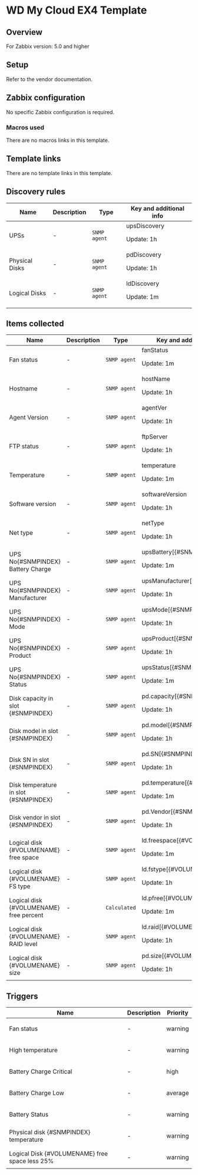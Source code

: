 # WD My Cloud EX4 Template

## Overview

For Zabbix version: 5.0 and higher

## Setup

Refer to the vendor documentation.

## Zabbix configuration

No specific Zabbix configuration is required.

### Macros used

There are no macros links in this template.

## Template links

There are no template links in this template.

## Discovery rules

|Name|Description|Type|Key and additional info|
|----|-----------|----|----|
|UPSs|<p>-</p>|`SNMP agent`|upsDiscovery<p>Update: 1h</p>|
|Physical Disks|<p>-</p>|`SNMP agent`|pdDiscovery<p>Update: 1h</p>|
|Logical Disks|<p>-</p>|`SNMP agent`|ldDiscovery<p>Update: 1m</p>|
## Items collected

|Name|Description|Type|Key and additional info|
|----|-----------|----|----|
|Fan status|<p>-</p>|`SNMP agent`|fanStatus<p>Update: 1m</p>|
|Hostname|<p>-</p>|`SNMP agent`|hostName<p>Update: 1h</p>|
|Agent Version|<p>-</p>|`SNMP agent`|agentVer<p>Update: 1h</p>|
|FTP status|<p>-</p>|`SNMP agent`|ftpServer<p>Update: 1h</p>|
|Temperature|<p>-</p>|`SNMP agent`|temperature<p>Update: 1m</p>|
|Software version|<p>-</p>|`SNMP agent`|softwareVersion<p>Update: 1h</p>|
|Net type|<p>-</p>|`SNMP agent`|netType<p>Update: 1h</p>|
|UPS No{#SNMPINDEX} Battery Charge|<p>-</p>|`SNMP agent`|upsBattery[{#SNMPINDEX}]<p>Update: 1m</p>|
|UPS No{#SNMPINDEX} Manufacturer|<p>-</p>|`SNMP agent`|upsManufacturer[{#SNMPINDEX}]<p>Update: 1h</p>|
|UPS No{#SNMPINDEX} Mode|<p>-</p>|`SNMP agent`|upsMode[{#SNMPINDEX}]<p>Update: 1h</p>|
|UPS No{#SNMPINDEX} Product|<p>-</p>|`SNMP agent`|upsProduct[{#SNMPINDEX}]<p>Update: 1h</p>|
|UPS No{#SNMPINDEX} Status|<p>-</p>|`SNMP agent`|upsStatus[{#SNMPINDEX}]<p>Update: 1m</p>|
|Disk capacity in slot {#SNMPINDEX}|<p>-</p>|`SNMP agent`|pd.capacity[{#SNMPINDEX}]<p>Update: 1h</p>|
|Disk model in slot {#SNMPINDEX}|<p>-</p>|`SNMP agent`|pd.model[{#SNMPINDEX}]<p>Update: 1h</p>|
|Disk SN in slot {#SNMPINDEX}|<p>-</p>|`SNMP agent`|pd.SN[{#SNMPINDEX}]<p>Update: 1h</p>|
|Disk temperature in slot {#SNMPINDEX}|<p>-</p>|`SNMP agent`|pd.temperature[{#SNMPINDEX}]<p>Update: 1m</p>|
|Disk vendor in slot {#SNMPINDEX}|<p>-</p>|`SNMP agent`|pd.Vendor[{#SNMPINDEX}]<p>Update: 1h</p>|
|Logical disk {#VOLUMENAME} free space|<p>-</p>|`SNMP agent`|ld.freespace[{#VOLUMENAME}]<p>Update: 1m</p>|
|Logical disk {#VOLUMENAME} FS type|<p>-</p>|`SNMP agent`|ld.fstype[{#VOLUMENAME}]<p>Update: 1h</p>|
|Logical disk {#VOLUMENAME} free percent|<p>-</p>|`Calculated`|ld.pfree[{#VOLUMENAME}]<p>Update: 1m</p>|
|Logical disk {#VOLUMENAME} RAID level|<p>-</p>|`SNMP agent`|ld.raid[{#VOLUMENAME}]<p>Update: 1h</p>|
|Logical disk {#VOLUMENAME} size|<p>-</p>|`SNMP agent`|pd.size[{#VOLUMENAME}]<p>Update: 1h</p>|
## Triggers

|Name|Description|Priority|
|----|-----------|----|
|Fan status|<p>-</p>|warning|
|High temperature|<p>-</p>|warning|
|Battery Charge Critical|<p>-</p>|high|
|Battery Charge Low|<p>-</p>|average|
|Battery Status|<p>-</p>|warning|
|Physical disk {#SNMPINDEX} temperature|<p>-</p>|warning|
|Logical Disk {#VOLUMENAME} free space less 25%|<p>-</p>|warning|
